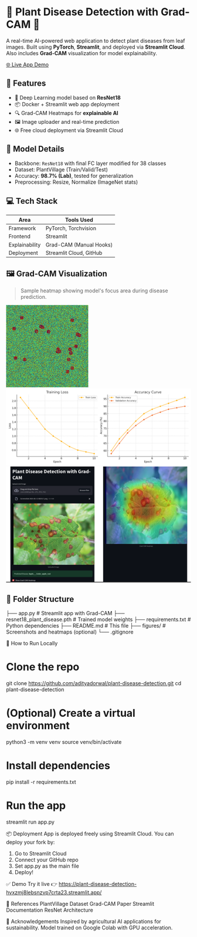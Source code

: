 # 🌿 Plant Disease Detection with Grad-CAM 🔬

A real-time AI-powered web application to detect plant diseases from leaf images. Built using **PyTorch**, **Streamlit**, and deployed via **Streamlit Cloud**. Also includes **Grad-CAM** visualization for model explainability.

[🌐 Live App Demo](https://plant-disease-detection-hvxzmj8lebsnzvp7crta23.streamlit.app/)

## 📌 Features

- 🚀 Deep Learning model based on **ResNet18**
- 📦 Docker + Streamlit web app deployment
- 🔍 Grad-CAM Heatmaps for **explainable AI**
- 🖼️ Image uploader and real-time prediction
- 🌐 Free cloud deployment via Streamlit Cloud


## 🧪 Model Details

- Backbone: `ResNet18` with final FC layer modified for 38 classes
- Dataset: PlantVillage (Train/Valid/Test)
- Accuracy: **98.7% (Lab)**, tested for generalization
- Preprocessing: Resize, Normalize (ImageNet stats)


## 💻 Tech Stack

| Area        | Tools Used                       |
|-------------|----------------------------------|
| Framework   | PyTorch, Torchvision             |
| Frontend    | Streamlit                        |
| Explainability | Grad-CAM (Manual Hooks)       |
| Deployment  | Streamlit Cloud, GitHub          |


## 🖼️ Grad-CAM Visualization

> Sample heatmap showing model's focus area during disease prediction.

![Grad-CAM Heatmap](figures/sample_gradcam.png)
![Training metrics](figures/training_metrics.png)
![Sample screenshots](figures/Screenshot.png)


## 📂 Folder Structure

├── app.py                       # Streamlit app with Grad-CAM
├── resnet18_plant_disease.pth  # Trained model weights
├── requirements.txt            # Python dependencies
├── README.md                   # This file
├── figures/                    # Screenshots and heatmaps (optional)
└── .gitignore


🔧 How to Run Locally

# Clone the repo
git clone https://github.com/adityadorwal/plant-disease-detection.git
cd plant-disease-detection

# (Optional) Create a virtual environment
python3 -m venv venv
source venv/bin/activate

# Install dependencies
pip install -r requirements.txt

# Run the app
streamlit run app.py


📦 Deployment
App is deployed freely using Streamlit Cloud. You can deploy your fork by:

1. Go to Streamlit Cloud
2. Connect your GitHub repo
3. Set app.py as the main file
4. Deploy!

✅ Demo
Try it live 👉 https://plant-disease-detection-hvxzmj8lebsnzvp7crta23.streamlit.app/

📘 References
PlantVillage Dataset
Grad-CAM Paper
Streamlit Documentation
ResNet Architecture

🙏 Acknowledgements
Inspired by agricultural AI applications for sustainability.
Model trained on Google Colab with GPU acceleration.
